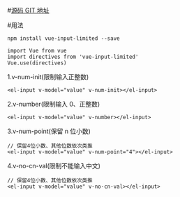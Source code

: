 #[源码 GIT 地址](https://github.com/MissSharonLi/vue-input-limited)

#用法

`npm install vue-input-limited --save`

```
import Vue from vue
import directives from 'vue-input-limited'
Vue.use(directives)
```

1.v-num-init(限制输入正整数)

```
<el-input v-model="value" v-num-init></el-input>
```

2.v-number(限制输入 0、正整数)

```
<el-input v-model="value" v-number></el-input>
```

3.v-num-point(保留 n 位小数)

```
// 保留4位小数、其他位数依次类推
<el-input v-model="value" v-num-point="4"></el-input>

```

4.v-no-cn-val(限制不能输入中文)

```
// 保留4位小数、其他位数依次类推
<el-input v-model="value" v-no-cn-val></el-input>

```
